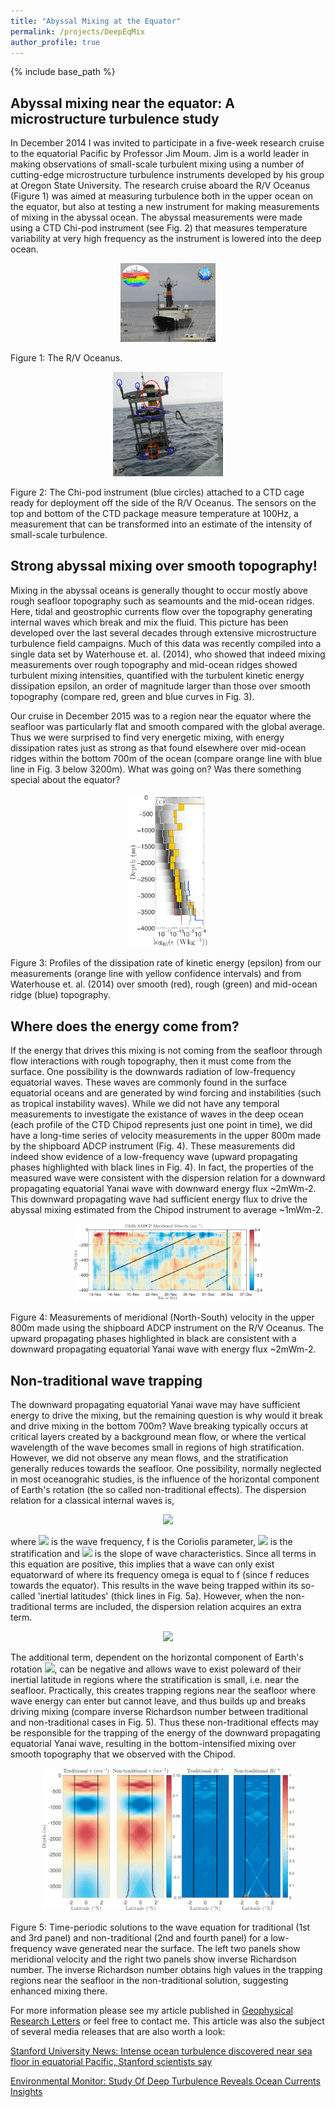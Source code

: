 ```yaml
---
title: "Abyssal Mixing at the Equator"
permalink: /projects/DeepEqMix
author_profile: true
---
```


{% include base_path %}

## Abyssal mixing near the equator: A microstructure turbulence study

In December 2014 I was invited to participate in a five-week research
cruise to the equatorial Pacific by Professor Jim Moum. Jim is a world
leader in making observations of small-scale turbulent mixing using a
number of cutting-edge microstructure turbulence instruments developed
by his group at Oregon State University. The research cruise aboard
the R/V Oceanus (Figure 1) was aimed at measuring turbulence both in
the upper ocean on the equator, but also at testing a new instrument
for making measurements of mixing in the abyssal ocean. The abyssal
measurements were made using a CTD Chi-pod instrument (see Fig. 2)
that measures temperature variability at very high frequency as the
instrument is lowered into the deep ocean.

<p align="center">
  <img src="/files/Oceanus.jpg" alt="R/V Oceanus" style="width:30%;
  text-align:center"/>
  <figcaption>Figure 1: The R/V Oceanus.</figcaption>
</p>

<p align="center">
  <img src="/files/CTDLAB.png" alt="CTD Chipod" style="width:35%;
  text-align:center"/>
  <figcaption>Figure 2: The Chi-pod instrument (blue circles) attached to a CTD cage
ready for deployment off the side of the R/V Oceanus. The sensors on
the top and bottom of the CTD package measure temperature at 100Hz, a
measurement that can be transformed into an estimate of the intensity
of small-scale turbulence.</figcaption>
</p>

## Strong abyssal mixing over smooth topography!

Mixing in the abyssal oceans is generally thought to occur mostly
above rough seafloor topography such as seamounts and the mid-ocean
ridges. Here, tidal and geostrophic currents flow over the topography
generating internal waves which break and mix the fluid.  This picture
has been developed over the last several decades through extensive
microstructure turbulence field campaigns. Much of this data was
recently compiled into a single data set by Waterhouse et. al. (2014),
who showed that indeed mixing measurements over rough topography and
mid-ocean ridges showed turbulent mixing intensities, quantified with
the turbulent kinetic energy dissipation epsilon, an order of
magnitude larger than those over smooth topography (compare red, green
and blue curves in Fig. 3).

Our cruise in December 2015 was to a region near the equator where the
seafloor was particularly flat and smooth compared with the global
average. Thus we were surprised to find very energetic mixing, with
energy dissipation rates just as strong as that found elsewhere over
mid-ocean ridges within the bottom 700m of the ocean (compare orange
line with blue line in Fig. 3 below 3200m). What was going on? Was
there something special about the equator?

<p align="center">
  <img src="/files/EpsProf.png" alt="Eps Profile" style="width:25%;
  text-align:center"/>
  <figcaption>Figure 3: Profiles of the dissipation rate of kinetic energy (epsilon) 
from our measurements (orange line with yellow confidence 
intervals) and from Waterhouse et. al. (2014) over smooth 
(red), rough (green) and mid-ocean ridge (blue) topography.</figcaption>
</p>

## Where does the energy come from?

If the energy that drives this mixing is not coming from the seafloor
through flow interactions with rough topography, then it must come
from the surface. One possibility is the downwards radiation of
low-frequency equatorial waves. These waves are commonly found in the
surface equatorial oceans and are generated by wind forcing and
instabilities (such as tropical instability waves). While we did not
have any temporal measurements to investigate the existance of waves
in the deep ocean (each profile of the CTD Chipod represents just one
point in time), we did have a long-time series of velocity
measurements in the upper 800m made by the shipboard ADCP instrument
(Fig. 4). These measurements did indeed show evidence of a
low-frequency wave (upward propagating phases highlighted with black
lines in Fig. 4). In fact, the properties of the measured wave were
consistent with the dispersion relation for a downward propagating
equatorial Yanai wave with downward energy flux ~2mWm-2. This downward
propagating wave had sufficient energy flux to drive the abyssal
mixing estimated from the Chipod instrument to average ~1mWm-2.


<p align="center">
  <img src="/files/SADCP_Simple.png" alt="SADCP Profile" style="width:60%;
  text-align:center"/>
  <figcaption>Figure 4: Measurements of meridional (North-South) velocity in the upper 800m
made using the shipboard ADCP instrument on the R/V Oceanus. The upward
propagating phases highlighted in black are consistent with a downward
propagating equatorial Yanai wave with energy flux ~2mWm-2.</figcaption>
</p>


## Non-traditional wave trapping

The downward propagating equatorial Yanai wave may have sufficient
energy to drive the mixing, but the remaining question is why would it
break and drive mixing in the bottom 700m? Wave breaking typically
occurs at critical layers created by a background mean flow, or where
the vertical wavelength of the wave becomes small in regions of high
stratification. However, we did not observe any mean flows, and the
stratification generally reduces towards the seafloor. One
possibility, normally neglected in most oceanograhic studies, is the
influence of the horizontal component of Earth's rotation (the so
called non-traditional effects). The dispersion relation for a
classical internal waves is,

<p align="center">
<img
src="https://latex.codecogs.com/svg.latex?\Large&space;\text{Traditional:
}\quad\omega^2=f^2+N^2\alpha^2" />
</p>

where <img
src="https://latex.codecogs.com/svg.latex?\Large&space;\omega" /> is
the wave frequency, f is the Coriolis parameter, <img
src="https://latex.codecogs.com/svg.latex?\Large&space;N^2" /> is the
stratification and <img
src="https://latex.codecogs.com/svg.latex?\Large&space;\alpha" /> is
the slope of wave characteristics. Since all terms in this equation
are positive, this implies that a wave can only exist equatorward of
where its frequency omega is equal to f (since f reduces towards the
equator). This results in the wave being trapped within its so-called
'inertial latitudes' (thick lines in Fig. 5a). However, when the
non-traditional terms are included, the dispersion relation acquires
an extra term.

<p align="center">
<img
src="https://latex.codecogs.com/svg.latex?\Large&space;\text{Non-traditional:
}\quad\omega^2=f^2+\color{red}{2f\tilde{f}\alpha}\color{black}+N^2\alpha^2" />
</p>

The additional term, dependent on the horizontal component of Earth's
rotation <img
src="https://latex.codecogs.com/svg.latex?\Large&space;\tilde{f}" />,
can be negative and allows wave to exist poleward of their inertial
latitude in regions where the stratification is small, i.e. near the
seafloor. Practically, this creates trapping regions near the seafloor
where wave energy can enter but cannot leave, and thus builds up and
breaks driving mixing (compare inverse Richardson number between
traditional and non-traditional cases in Fig. 5). Thus these
non-traditional effects may be responsible for the trapping of the
energy of the downward propagating equatorial Yanai wave, resulting in
the bottom-intensified mixing over smooth topography that we observed
with the Chipod.

<p align="center">
  <img src="/files/Movie.gif" alt="Non-traditional Wave Trapping" style="width:80%;
  text-align:center"/>
  <figcaption>Figure 5: Time-periodic solutions to
the wave equation for traditional (1st and 3rd panel) and
non-traditional (2nd and fourth panel) for a low-frequency wave
generated near the surface. The left two panels show meridional
velocity and the right two panels show inverse Richardson number. The
inverse Richardson number obtains high values in the trapping regions
near the seafloor in the non-traditional solution, suggesting enhanced
mixing there.</figcaption>
</p>

For more information please see my article published in [Geophysical
Research Letters](/publications) or feel free to contact me. This
article was also the subject of several media releases that are also
worth a look:

[Stanford University News: Intense ocean turbulence discovered near
sea floor in equatorial Pacific, Stanford scientists
say](https://earth.stanford.edu/news/intense-deep-ocean-turbulence-equatorial-pacific-could-help-drive-global-circulation)

[Environmental Monitor: Study Of Deep Turbulence Reveals Ocean
Currents
Insights](http://www.fondriest.com/news/study-deep-turbulence-reveals-ocean-currents-insights.htm)

